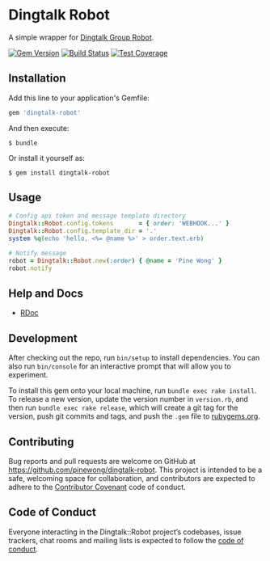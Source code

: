 # Dingtalk Robot

A simple wrapper for [Dingtalk Group Robot](https://open-doc.dingtalk.com/microapp/serverapi2/qf2nxq).

[![Gem Version](https://badge.fury.io/rb/dingtalk-robot.svg)](https://rubygems.org/gems/dingtalk-robot)
[![Build Status](https://travis-ci.org/pinewong/dingtalk-robot.svg)](https://travis-ci.org/pinewong/dingtalk-robot)
[![Test Coverage](https://codecov.io/github/pinewong/dingtalk-robot/coverage.svg?branch=master)](https://codecov.io/github/pinewong/dingtalk-robot?branch=master)

## Installation

Add this line to your application's Gemfile:

```ruby
gem 'dingtalk-robot'
```

And then execute:


```shell
$ bundle
```

Or install it yourself as:

```shell
$ gem install dingtalk-robot
```

## Usage

```ruby
# Config api token and message template directory
Dingtalk::Robot.config.tokens       = { order: 'WEBHOOK...' }
Dingtalk::Robot.config.template_dir = '.'
system %q(echo 'hello, <%= @name %>' > order.text.erb)

# Notify message
robot = Dingtalk::Robot.new(:order) { @name = 'Pine Wong' }
robot.notify
```

## Help and Docs

* [RDoc](https://www.rubydoc.info/github/pinewong/dingtalk-robot)

## Development

After checking out the repo, run `bin/setup` to install dependencies. You can also run `bin/console` for an interactive prompt that will allow you to experiment.

To install this gem onto your local machine, run `bundle exec rake install`. To release a new version, update the version number in `version.rb`, and then run `bundle exec rake release`, which will create a git tag for the version, push git commits and tags, and push the `.gem` file to [rubygems.org](https://rubygems.org).

## Contributing

Bug reports and pull requests are welcome on GitHub at https://github.com/pinewong/dingtalk-robot. This project is intended to be a safe, welcoming space for collaboration, and contributors are expected to adhere to the [Contributor Covenant](http://contributor-covenant.org) code of conduct.

## Code of Conduct

Everyone interacting in the Dingtalk::Robot project’s codebases, issue trackers, chat rooms and mailing lists is expected to follow the [code of conduct](https://github.com/pinewong/dingtalk-robot/blob/master/CODE_OF_CONDUCT.md).
